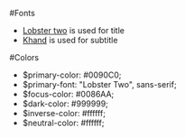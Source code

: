 #Fonts
- [Lobster two](https://fonts.google.com/specimen/Lobster+Two) is used for title
- [Khand](https://fonts.google.com/specimen/Khand) is used for subtitle

#Colors
- $primary-color: #0090C0;
- $primary-font: "Lobster Two", sans-serif;
- $focus-color: #0086AA;
- $dark-color: #999999;
- $inverse-color: #ffffff;
- $neutral-color: #ffffff;
